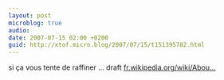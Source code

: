 ```yaml
---
layout: post
microblog: true
audio: 
date: 2007-07-15 02:00 +0200
guid: http://xtof.micro.blog/2007/07/15/t151395782.html
---
```

si ça vous tente de raffiner ... draft [fr.wikipedia.org/wiki/Abou...](http://fr.wikipedia.org/wiki/AboutUs.org)

